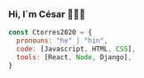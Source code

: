 ### Hi, I´m César 👋🧑‍💻

```js
const Ctorres2020 = {
  pronouns: "he" | "hin",
  code: [Javascript, HTML, CSS],
  tools: [React, Node, Django],
}
```

<!--
**Ctorres2020/Ctorres2020** is a ✨ _special_ ✨ repository because its `README.md` (this file) appears on your GitHub profile.

Here are some ideas to get you started:

- 🔭 I’m currently working on ...
- 🌱 I’m currently learning ...
- 👯 I’m looking to collaborate on ...
- 🤔 I’m looking for help with ...
- 💬 Ask me about ...
- 📫 How to reach me: ...
- 😄 Pronouns: ...
- ⚡ Fun fact: ...
-->
